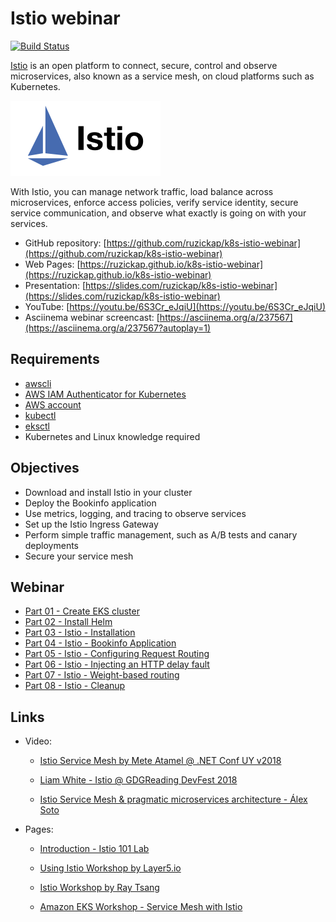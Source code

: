 # Istio webinar

[![Build Status](https://github.com/ruzickap/k8s-istio-webinar/workflows/vuepress-build/badge.svg)](https://github.com/ruzickap/k8s-istio-webinar)

[Istio](https://istio.io/) is an open platform to connect, secure, control
and observe microservices, also known as a service mesh, on cloud platforms
such as Kubernetes.

![Istio](./istio.svg "Istio")

With Istio, you can manage network traffic, load balance across microservices,
enforce access policies, verify service identity, secure service communication,
and observe what exactly is going on with your services.

* GitHub repository: [https://github.com/ruzickap/k8s-istio-webinar](https://github.com/ruzickap/k8s-istio-webinar)
* Web Pages: [https://ruzickap.github.io/k8s-istio-webinar](https://ruzickap.github.io/k8s-istio-webinar)
* Presentation: [https://slides.com/ruzickap/k8s-istio-webinar](https://slides.com/ruzickap/k8s-istio-webinar)
* YouTube: [https://youtu.be/6S3Cr_eJqiU](https://youtu.be/6S3Cr_eJqiU)
* Asciinema webinar screencast: [https://asciinema.org/a/237567](https://asciinema.org/a/237567?autoplay=1)

## Requirements

* [awscli](https://aws.amazon.com/cli/)
* [AWS IAM Authenticator for Kubernetes](https://github.com/kubernetes-sigs/aws-iam-authenticator)
* [AWS account](https://aws.amazon.com/account/)
* [kubectl](https://kubernetes.io/docs/tasks/tools/install-kubectl/)
* [eksctl](https://eksctl.io/)
* Kubernetes and Linux knowledge required

## Objectives

* Download and install Istio in your cluster
* Deploy the Bookinfo application
* Use metrics, logging, and tracing to observe services
* Set up the Istio Ingress Gateway
* Perform simple traffic management, such as A/B tests and canary deployments
* Secure your service mesh

## Webinar

* [Part 01 - Create EKS cluster](https://github.com/ruzickap/k8s-istio-webinar/tree/master/docs/part-01/README.md)
* [Part 02 - Install Helm](https://github.com/ruzickap/k8s-istio-webinar/tree/master/docs/part-02/README.md)
* [Part 03 - Istio - Installation](https://github.com/ruzickap/k8s-istio-webinar/tree/master/docs/part-03/README.md)
* [Part 04 - Istio - Bookinfo Application](https://github.com/ruzickap/k8s-istio-webinar/tree/master/docs/part-04/README.md)
* [Part 05 - Istio - Configuring Request Routing](https://github.com/ruzickap/k8s-istio-webinar/tree/master/docs/part-05/README.md)
* [Part 06 - Istio - Injecting an HTTP delay fault](https://github.com/ruzickap/k8s-istio-webinar/tree/master/docs/part-06/README.md)
* [Part 07 - Istio - Weight-based routing](https://github.com/ruzickap/k8s-istio-webinar/tree/master/docs/part-07/README.md)
* [Part 08 - Istio - Cleanup](https://github.com/ruzickap/k8s-istio-webinar/tree/master/docs/part-08/README.md)

## Links

* Video:

  * [Istio Service Mesh by Mete Atamel @ .NET Conf UY v2018](https://www.youtube.com/watch?v=sh0F7FMFVSI)

  * [Liam White - Istio @ GDGReading DevFest 2018](https://www.youtube.com/watch?v=RVScqW8_liw)

  * [Istio Service Mesh & pragmatic microservices architecture - Álex Soto](https://www.youtube.com/watch?v=OAW5rbttic0)

* Pages:

  * [Introduction - Istio 101 Lab](https://istio101.gitbook.io/lab/workshop/)

  * [Using Istio Workshop by Layer5.io](https://github.com/leecalcote/istio-service-mesh-workshop)

  * [Istio Workshop by Ray Tsang](https://github.com/retroryan/istio-workshop)

  * [Amazon EKS Workshop - Service Mesh with Istio](https://eksworkshop.com/servicemesh_with_istio/)
